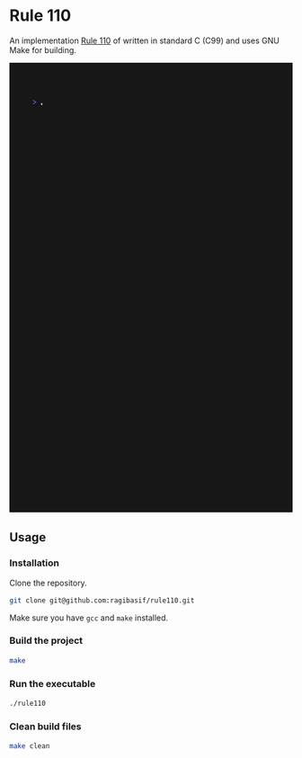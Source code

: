 # Rule 110

An implementation [Rule 110](https://en.wikipedia.org/wiki/Rule_110) of written in standard C (C99) and uses GNU Make for building.

<img src="./docs/rule110-demo0.gif" alt="rule110-demo-0" width="800" height="800"/>

## Usage

### Installation

Clone the repository.

```bash
git clone git@github.com:ragibasif/rule110.git
```

Make sure you have `gcc` and `make` installed.

### Build the project

```bash
make
```

### Run the executable

```bash
./rule110
```

### Clean build files

```bash
make clean
```
